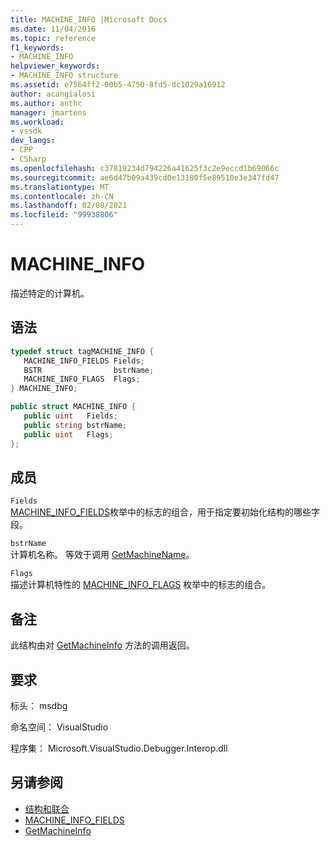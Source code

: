 ```yaml
---
title: MACHINE_INFO |Microsoft Docs
ms.date: 11/04/2016
ms.topic: reference
f1_keywords:
- MACHINE_INFO
helpviewer_keywords:
- MACHINE_INFO structure
ms.assetid: e7564ff2-00b5-4750-8fd5-dc1029a16912
author: acangialosi
ms.author: anthc
manager: jmartens
ms.workload:
- vssdk
dev_langs:
- CPP
- CSharp
ms.openlocfilehash: c37819234d794226a41625f3c2e9eccd1b69066c
ms.sourcegitcommit: ae6d47b09a439cd0e13180f5e89510e3e347fd47
ms.translationtype: MT
ms.contentlocale: zh-CN
ms.lasthandoff: 02/08/2021
ms.locfileid: "99938806"
---
```

# <a name="machine_info"></a>MACHINE_INFO
描述特定的计算机。

## <a name="syntax"></a>语法

```cpp
typedef struct tagMACHINE_INFO { 
   MACHINE_INFO_FIELDS Fields;
   BSTR                bstrName;
   MACHINE_INFO_FLAGS  Flags;
} MACHINE_INFO;
```

```csharp
public struct MACHINE_INFO { 
   public uint   Fields;
   public string bstrName;
   public uint   Flags;
};
```

## <a name="members"></a>成员
 `Fields`\
 [MACHINE_INFO_FIELDS](../../../extensibility/debugger/reference/machine-info-fields.md)枚举中的标志的组合，用于指定要初始化结构的哪些字段。

 `bstrName`\
 计算机名称。 等效于调用 [GetMachineName](../../../extensibility/debugger/reference/idebugcoreserver2-getmachinename.md)。

 `Flags`\
 描述计算机特性的 [MACHINE_INFO_FLAGS](../../../extensibility/debugger/reference/machine-info-flags.md) 枚举中的标志的组合。

## <a name="remarks"></a>备注
 此结构由对 [GetMachineInfo](../../../extensibility/debugger/reference/idebugcoreserver2-getmachineinfo.md) 方法的调用返回。

## <a name="requirements"></a>要求
 标头： msdbg

 命名空间： VisualStudio

 程序集： Microsoft.VisualStudio.Debugger.Interop.dll

## <a name="see-also"></a>另请参阅
- [结构和联合](../../../extensibility/debugger/reference/structures-and-unions.md)
- [MACHINE_INFO_FIELDS](../../../extensibility/debugger/reference/machine-info-fields.md)
- [GetMachineInfo](../../../extensibility/debugger/reference/idebugcoreserver2-getmachineinfo.md)

